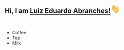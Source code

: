 
## Hi, I am [Luiz Eduardo Abranches!](http://aboutme.mywebcommunity.org/)<img src="https://raw.githubusercontent.com/ABSphreak/ABSphreak/master/gifs/Hi.gif" width="30px">

<br>
<ul>
  <li>Coffee</li>
  <li>Tea</li>
  <li>Milk</li>
</ul>
       

